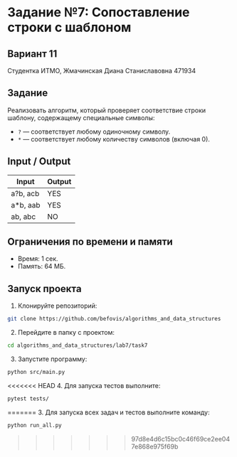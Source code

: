 # Задание №7: Сопоставление строки с шаблоном
## Вариант 11
Студентка ИТМО, Жмачинская Диана Станиславовна 471934

## Задание
Реализовать алгоритм, который проверяет соответствие строки шаблону, содержащему специальные символы:
- `?` — соответствует любому одиночному символу.
- `*` — соответствует любому количеству символов (включая 0).

## Input / Output

| Input | Output |
|-----------------|----------|
| a?b, acb | YES |
| a*b, aab | YES |
| ab, abc | NO |

## Ограничения по времени и памяти
- Время: 1 сек.
- Память: 64 МБ.

## Запуск проекта

1. Клонируйте репозиторий:
```bash
git clone https://github.com/befovis/algorithms_and_data_structures
```

2. Перейдите в папку с проектом:
```bash
cd algorithms_and_data_structures/lab7/task7
```

3. Запустите программу:
```bash
python src/main.py
```

<<<<<<< HEAD
4. Для запуска тестов выполните:
```bash
pytest tests/
```
=======
3. Для запуска всех задач и тестов выполните команду:  
```bash  
python run_all.py  
```  
>>>>>>> 97d8e4d6c15bc0c46f69ce2ee047e868e975f69b

